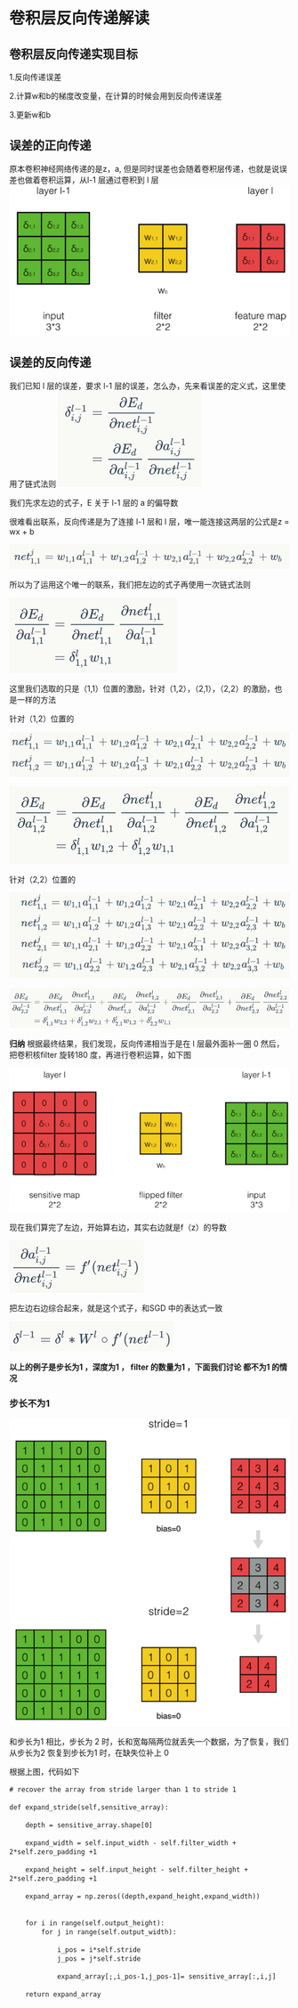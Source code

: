 # 卷积层反向传递解读

## 卷积层反向传递实现目标

1.反向传递误差

2.计算w和b的梯度改变量，在计算的时候会用到反向传递误差

3.更新w和b


## 误差的正向传递
原本卷积神经网络传递的是z，a, 但是同时误差也会随着卷积层传递，也就是说误差也做着卷积运算，从l-1 层通过卷积到 l 层
![](https://github.com/WuFan1992/CNN-Convolutional-Neural-Network/blob/master/convolution%20layer/image-convolution%20layer/14.png)


## 误差的反向传递
我们已知 l 层的误差，要求 l-1 层的误差，怎么办，先来看误差的定义式，这里使用了链式法则
![](https://github.com/WuFan1992/CNN-Convolutional-Neural-Network/blob/master/convolution%20layer/image-convolution%20layer/16.PNG)

我们先求左边的式子，E 关于 l-1 层的 a 的偏导数

很难看出联系，反向传递是为了连接 l-1 层和 l 层，唯一能连接这两层的公式是z = wx + b

![](https://github.com/WuFan1992/CNN-Convolutional-Neural-Network/blob/master/convolution%20layer/image-convolution%20layer/17.PNG)

所以为了运用这个唯一的联系，我们把左边的式子再使用一次链式法则

![](https://github.com/WuFan1992/CNN-Convolutional-Neural-Network/blob/master/convolution%20layer/image-convolution%20layer/18.PNG)

这里我们选取的只是（1,1）位置的激励，针对（1,2），（2,1），（2,2）的激励，也是一样的方法

针对（1,2）位置的

![](https://github.com/WuFan1992/CNN-Convolutional-Neural-Network/blob/master/convolution%20layer/image-convolution%20layer/19.PNG)

![](https://github.com/WuFan1992/CNN-Convolutional-Neural-Network/blob/master/convolution%20layer/image-convolution%20layer/20.PNG)

针对（2,2）位置的


![](https://github.com/WuFan1992/CNN-Convolutional-Neural-Network/blob/master/convolution%20layer/image-convolution%20layer/21.PNG)

![](https://github.com/WuFan1992/CNN-Convolutional-Neural-Network/blob/master/convolution%20layer/image-convolution%20layer/22.PNG)


**归纳**
根据最终结果，我们发现，反向传递相当于是在 l 层最外面补一圈 0 然后， 把卷积核filter 旋转180 度，再进行卷积运算，如下图

![](https://github.com/WuFan1992/CNN-Convolutional-Neural-Network/blob/master/convolution%20layer/image-convolution%20layer/23.png)

现在我们算完了左边，开始算右边，其实右边就是f（z）的导数

![](https://github.com/WuFan1992/CNN-Convolutional-Neural-Network/blob/master/convolution%20layer/image-convolution%20layer/25.PNG)

把左边右边综合起来，就是这个式子，和SGD 中的表达式一致

![](https://github.com/WuFan1992/CNN-Convolutional-Neural-Network/blob/master/convolution%20layer/image-convolution%20layer/26.PNG)

**以上的例子是步长为1 ，深度为1 ， filter 的数量为1 ，下面我们讨论 都不为1 的情况**


### 步长不为1

![](https://github.com/WuFan1992/CNN-Convolutional-Neural-Network/blob/master/convolution%20layer/image-convolution%20layer/27.png)

和步长为1 相比，步长为 2 时，长和宽每隔两位就丢失一个数据，为了恢复，我们从步长为2 恢复到步长为1 时，在缺失位补上 0

根据上图，代码如下

```
# recover the array from stride larger than 1 to stride 1

def expand_stride(self,sensitive_array):

    depth = sensitive_array.shape[0]

    expand_width = self.input_width - self.filter_width + 2*self.zero_padding +1

    expand_height = self.input_height - self.filter_height + 2*self.zero_padding +1

    expand_array = np.zeros((depth,expand_height,expand_width))


    for i in range(self.output_height):
        for j in range(self.output_width):

            i_pos = i*self.stride
            j_pos = j*self.stride

            expand_array[;,i_pos-1,j_pos-1]= sensitive_array[:,i,j]

    return expand_array
    
 ```
